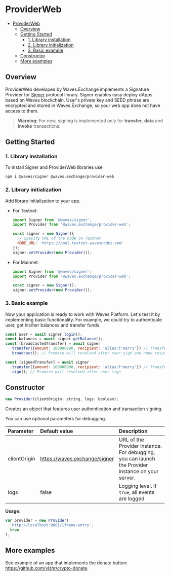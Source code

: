 # ProviderWeb

- [ProviderWeb](#providerweb)
  - [Overview](#overview)
  - [Getting Started](#getting-started)
    - [1. Library installation](#1-library-installation)
    - [2. Library initialization](#2-library-initialization)
    - [3. Basic example](#3-basic-example)
  - [Constructor](#constructor)
  - [More examples](#more-examples)

<a id="overview"></a>
## Overview

ProviderWeb developed by Waves.Exchange implements a Signature Provider for [Signer](https://github.com/wavesplatform/signer) protocol library. Signer enables easy deploy dApps based on Waves blockchain. User's private key and SEED phrase are encrypted and stored in Waves.Exchange, so your web app does not have access to them.

> **Warning:** For now, signing is implemented only for **transfer**, **data** and **invoke** transactions.

<a id="getting-started"></a>
## Getting Started

### 1. Library installation

To install Signer and ProviderWeb libraries use

```bash
npm i @waves/signer @waves.exchange/provider-web
```

### 2. Library initialization

Add library initialization to your app.

* For Testnet:

   ```js
   import Signer from '@waves/signer';
   import Provider from '@waves.exchange/provider-web';
   
   const signer = new Signer({
     // Specify URL of the node on Testnet
     NODE_URL: 'https://pool.testnet.wavesnodes.com'
   });
   signer.setProvider(new Provider());
   ```

* For Mainnet:

   ```js
   import Signer from '@waves/signer';
   import Provider from '@waves.exchange/provider-web';
   
   const signer = new Signer();
   signer.setProvider(new Provider());
   ```

### 3. Basic example

Now your application is ready to work with Waves Platform. Let's test it by implementing basic functionality. For example, we could try to authenticate user, get his/her balances and transfer funds.

```js
const user = await signer.login();
const balances = await signer.getBalance();
const [broadcastedTransfer] = await signer
  .transfer({amount: 100000000, recipient: 'alias:T:merry'}) // Transfer 1 WAVES to alias merry
  .broadcast(); // Promise will resolved after user sign and node response

const [signedTransfer] = await signer
  .transfer({amount: 100000000, recipient: 'alias:T:merry'}) // Transfer 1 WAVES to alias merry
  .sign(); // Promise will resolved after user sign
```

<a id="constructor"></a>
## Constructor

```js
new Provider(clientOrigin: string, logs: boolean);
```

Creates an object that features user authentication and transaction signing.

You can use optional parameters for debugging.

| Parameter | Default value | Description |
| :--- | :--- | :--- |
| clientOrigin | https://waves.exchange/signer | URL of the Provider instance. For debugging, you can launch the Provider instance on your server. |
| logs | false | Logging level. If `true`, all events are logged |

**Usage:**

```js
var provider = new Provider(
  'http://localhost:8081/iframe-entry',
  true
);
```

<a id="More Examples"></a>
## More examples

See example of an app that implements the donate button: <https://github.com/vlzhr/crypto-donate>.
